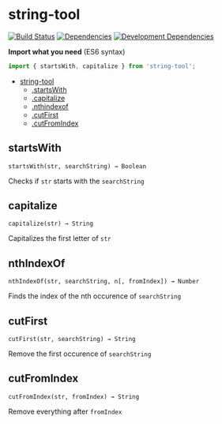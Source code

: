 # string-tool

[![Build Status](https://travis-ci.org/JannesMeyer/string-tool.svg?branch=master)](https://travis-ci.org/JannesMeyer/string-tool)
[![Dependencies](https://david-dm.org/JannesMeyer/string-tool.svg)](https://david-dm.org/JannesMeyer/string-tool)
[![Development Dependencies](https://david-dm.org/JannesMeyer/string-tool/dev-status.svg)](https://david-dm.org/JannesMeyer/string-tool#info=devDependencies)

**Import what you need** (ES6 syntax)
~~~js
import { startsWith, capitalize } from 'string-tool';
~~~

- [string-tool](#string-tool)
	- [.startsWith](#startswith)
	- [.capitalize](#capitalize)
	- [.nthindexof](#nthindexof)
	- [.cutFirst](#cutfirst)
	- [.cutFromIndex](#cutfromindex)

## startsWith

	startsWith(str, searchString) → Boolean

Checks if `str` starts with the `searchString`

## capitalize

	capitalize(str) → String

Capitalizes the first letter of `str`

## nthIndexOf

	nthIndexOf(str, searchString, n[, fromIndex]) → Number

Finds the index of the nth occurence of `searchString`

## cutFirst

	cutFirst(str, searchString) → String

Remove the first occurence of `searchString`

## cutFromIndex

	cutFromIndex(str, fromIndex) → String

Remove everything after `fromIndex`
